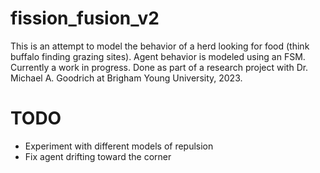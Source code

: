 # fission_fusion_v2
This is an attempt to model the behavior of a herd looking for food (think buffalo finding grazing sites). Agent behavior is modeled using an FSM. Currently a work in progress. Done as part of a research project with Dr. Michael A. Goodrich at Brigham Young University, 2023.
# TODO
- Experiment with different models of repulsion
- Fix agent drifting toward the corner
